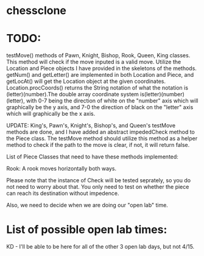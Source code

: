 # chessclone  

# TODO:  
testMove() methods of Pawn, Knight, Bishop, Rook, Queen, King classes. This method will check if the move inputed is a valid move.
Utilize the Location and Piece objects I have provided in the skeletons of the methods. getNum() and getLetter() are implemented in both Location and Piece, and getLocAt() will get the Location object at the given coordinates. Location.procCoords() returns the String notation of what the notation is (letter)(number).The double array coordinate system is(letter)(number)(letter), with 0-7 being the direction of white on the "number" axis which will graphically be the y axis, and 7-0 the direction of black on the "letter" axis which will graphically be the x axis. 

UPDATE: King's, Pawn's, Knight's, Bishop's, and Queen's testMove methods are done, and I have added an abstract impededCheck method to the Piece class. The testMove method should utilize this method as a helper method to check if the path to the move is clear, if not, it will return false.  

List of Piece Classes that need to have these methods implemented:  

Rook: A rook moves horizontally both ways.  

Please note that the instance of Check will be tested seprately, so you do not need to worry about that. You only need to test on whether the piece can reach its destination without impedence. 

Also, we need to decide when we are doing our "open lab" time.

# List of possible open lab times:  

KD - I'll be able to be here for all of the other 3 open lab days, but not 4/15.
